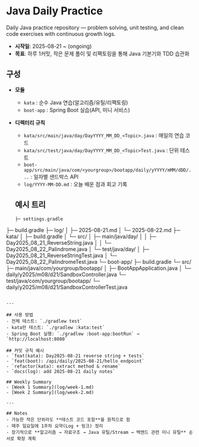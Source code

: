 # Java Daily Practice
Daily Java practice repository — problem solving, unit testing, and clean code exercises with continuous growth logs.

- **시작일**: 2025-08-21 ~ (ongoing)  
- **목표**: 하루 1커밋, 작은 문제 풀이 및 리팩토링을 통해 Java 기본기와 TDD 습관화

## 구성
- **모듈**
  - `kata` : 순수 Java 연습(알고리즘/유틸/리팩토링)
  - `boot-app` : Spring Boot 실습(API, 미니 서비스)

- **디렉터리 규칙**
  - `kata/src/main/java/day/DayYYYY_MM_DD_<Topic>.java` : 매일의 연습 코드
  - `kata/src/test/java/day/DayYYYY_MM_DD_<Topic>Test.java` : 단위 테스트
  - `boot-app/src/main/java/com/<yourgroup>/bootapp/daily/yYYYY/mMM/dDD/...` : 일자별 샌드박스 API
  - `log/YYYY-MM-DD.md` : 오늘 배운 점과 회고 기록
 
  ## 예시 트리
  ```
  ├─ settings.gradle
├─ build.gradle
├─ log/
│ ├─ 2025-08-21.md
│ └─ 2025-08-22.md
├─ kata/
│ ├─ build.gradle
│ └─ src/
│ ├─ main/java/day/
│ │ ├─ Day2025_08_21_ReverseString.java
│ │ └─ Day2025_08_22_Palindrome.java
│ └─ test/java/day/
│ ├─ Day2025_08_21_ReverseStringTest.java
│ └─ Day2025_08_22_PalindromeTest.java
└─ boot-app/
├─ build.gradle
└─ src/
├─ main/java/com/yourgroup/bootapp/
│ ├─ BootAppApplication.java
│ └─ daily/y2025/m08/d21/SandboxController.java
└─ test/java/com/yourgroup/bootapp/
└─ daily/y2025/m08/d21/SandboxControllerTest.java
  ```

---

## 사용 방법
- 전체 테스트: `./gradlew test`
- kata만 테스트: `./gradlew :kata:test`
- Spring Boot 실행: `./gradlew :boot-app:bootRun` → `http://localhost:8080`

## 커밋 규칙 예시
- `feat(kata): Day2025-08-21 reverse string + tests`
- `feat(boot): /api/daily/2025-08-21/hello endpoint`
- `refactor(kata): extract method & rename`
- `docs(log): add 2025-08-21 daily notes`

## Weekly Summary
- [Week 1 Summary](log/week-1.md)
- [Week 2 Summary](log/week-2.md)

---

## Notes
- 가능한 작은 단위라도 **테스트 코드 포함**을 원칙으로 함  
- 매주 일요일에 1주차 요약(Log + 링크) 정리  
- 장기적으로 **알고리즘 → 자료구조 → Java 유틸/Stream → 백엔드 관련 미니 유틸** 순서로 확장 계획

